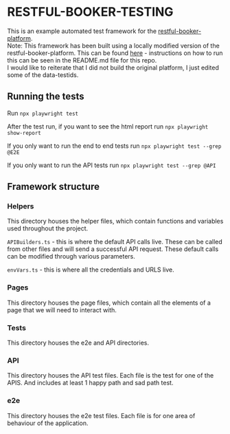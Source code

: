 # RESTFUL-BOOKER-TESTING

This is an example automated test framework for the [restful-booker-platform](https://github.com/mwinteringham/restful-booker-platform).  
Note: This framework has been built using a locally modified version of the restful-booker-platform. This can be found [here](https://github.com/lucyyyl/restful-booker-platform-edited-for-testing) - instructions on how to run this can be seen in the README.md file for this repo.<br>
I would like to reiterate that I did not build the original platform, I just edited some of the data-testids. 

## Running the tests
Run ```npx playwright test```

After the test run, if you want to see the html report run ```npx playwright show-report```

If you only want to run the end to end tests run ```npx playwright test --grep @E2E```

If you only want to run the API tests run ```npx playwright test --grep @API```

## Framework structure

### Helpers 
This directory houses the helper files, which contain functions and variables used throughout the project. 

```APIBuilders.ts``` - this is where the default API calls live. These can be called from other files and will send a successful API request. These default calls can be modified through various parameters.

```envVars.ts``` - this is where all the credentials and URLS live.

### Pages
This directory houses the page files, which contain all the elements of a page that we will need to interact with. 

### Tests
This directory houses the e2e and API directories. 

### API
This directory houses the API test files. 
Each file is the test for one of the APIS. And includes at least 1 happy path and sad path test. 

### e2e
This directory houses the e2e test files. 
Each file is for one area of behaviour of the application. 